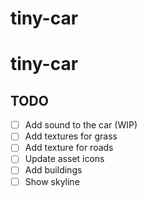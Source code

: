 # tiny-car

# tiny-car

## TODO
- [ ] Add sound to the car (WIP)
- [ ] Add textures for grass
- [ ] Add texture for roads
- [ ] Update asset icons
- [ ] Add buildings
- [ ] Show skyline
